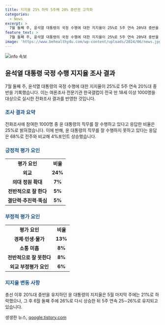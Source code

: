 ```yaml
---
title: 지지율 25% 하락 5주째 20% 중반권 고착화
categories:
  - News
excerpt: >
  7월 둘째 주, 윤석열 대통령의 국정 수행에 대한 지지율이 25%로 5주 연속 20%대 중반을 기록했다. 한국갤럽의 조사 결과에 따르면 윤 대통령의 직무를 잘 수행하고 있다고 답한 비율은 25%로 나타났고, 부정 평가는 68%에 이르렀다. 국민의힘 지지층과 70대 이상에서만 긍정 평가가 부정 평가를 앞섰다. 윤 대통령의 지지율은 총선 이후 20%대 중반을 기록하던 중 5주 연속 25∼26% 선에서 횡보하고 있다. 의대 정원 확대, 결단력·추진력·뚝심 등 긍정평가 요인과 경제·민생·물가 등 부정평가 요인이 조사 결과로 나타났다. (총 글자 수: 149)
feature_text: >
  7월 둘째 주, 윤석열 대통령의 국정 수행에 대한 지지율이 25%로 5주 연속 20%대 중반을 기록했다. 한국갤럽의 조사 결과에 따르면 윤 대통령의 직무를 잘 수행하고 있다고 답한 비율은 25%로 나타났고, 부정 평가는 68%에 이르렀다. 국민의힘 지지층과 70대 이상에서만 긍정 평가가 부정 평가를 앞섰다. 윤 대통령의 지지율은 총선 이후 20%대 중반을 기록하던 중 5주 연속 25∼26% 선에서 횡보하고 있다. 의대 정원 확대, 결단력·추진력·뚝심 등 긍정평가 요인과 경제·민생·물가 등 부정평가 요인이 조사 결과로 나타났다. (총 글자 수: 149)
image: 'https://www.behealthy4u.com/wp-content/uploads/2024/06/news.jpg'
---
```


<p><img src="https://www.behealthy4u.com/wp-content/uploads/2024/06/news.jpg" alt="info 속보" /></p>

<h2 data-ke-size="size26">윤석열 대통령 국정 수행 지지율 조사 결과</h2>

<p data-ke-size="size16">7월 둘째 주, 윤석열 대통령의 국정 수행에 대한 지지율이 25%로 5주 연속 20%대 중반을 기록했습니다. 이는 여론조사 전문기관 한국갤럽이 전국 만 18세 이상 1000명을 대상으로 실시한 전화조사 결과를 반영한 것입니다.</p>

<h3><b><span style="color: #1a5490;">조사 결과 요약</span></b></h3>

<p data-ke-size="size16">전화조사에 참여한 1000명 중 윤 대통령의 직무를 잘 수행하고 있다고 응답한 비율은 25%로 밝혀졌습니다. 이에 반해, 윤 대통령의 직무를 잘 수행하지 못하고 있다는 응답은 68%로 전주와 비교해 4%포인트 상승했습니다.</p>

<h3><b><span style="color: #1a5490;">긍정적 평가 요인</span></b></h3>

<table>
    <tr>
        <td style="text-align: center; height: 17px;"><b>평가 요인</b></td>
        <td style="text-align: center; height: 17px;"><b>비율</b></td>
    </tr>
    <tr>
        <td style="text-align: center; height: 17px;"><b>외교</b></td>
        <td style="text-align: center; height: 17px;"><b>24%</b></td>
    </tr>
    <tr>
        <td style="text-align: center; height: 17px;"><b>의대 정원 확대</b></td>
        <td style="text-align: center; height: 17px;"><b>7%</b></td>
    </tr>
    <tr>
        <td style="text-align: center; height: 17px;"><b>전반적으로 잘 한다</b></td>
        <td style="text-align: center; height: 17px;"><b>5%</b></td>
    </tr>
    <tr>
        <td style="text-align: center; height: 17px;"><b>결단력·추진력·뚝심</b></td>
        <td style="text-align: center; height: 17px;"><b>5%</b></td>
    </tr>
</table>

<h3><b><span style="color: #1a5490;">부정적 평가 요인</span></b></h3>

<table>
    <tr>
        <td style="text-align: center; height: 17px;"><b>평가 요인</b></td>
        <td style="text-align: center; height: 17px;"><b>비율</b></td>
    </tr>
    <tr>
        <td style="text-align: center; height: 17px;"><b>경제·민생·물가</b></td>
        <td style="text-align: center; height: 17px;"><b>13%</b></td>
    </tr>
    <tr>
        <td style="text-align: center; height: 17px;"><b>소통 미흡</b></td>
        <td style="text-align: center; height: 17px;"><b>8%</b></td>
    </tr>
    <tr>
        <td style="text-align: center; height: 17px;"><b>전반적으로 잘 못한다</b></td>
        <td style="text-align: center; height: 17px;"><b>8%</b></td>
    </tr>
    <tr>
        <td style="text-align: center; height: 17px;"><b>외교 부정평가 요인</b></td>
        <td style="text-align: center; height: 17px;"><b>6%</b></td>
    </tr>
</table>

<h3><b><span style="color: #1a5490;">지지율 변동 사항</span></b></h3>

<p data-ke-size="size16">총선 이후 20%대 중반을 유지하던 윤 대통령의 지지율은 5월 마지막 주에는 21%로 하락했으나, 그 후 6월 둘째 주에 26%로 다시 상승한 뒤 5주 연속 25∼26%로 유지되고 있습니다.</p>
생생한 뉴스, <a href="https://qoogle.tistory.com" rel="dofollow">qoogle.tistory.com</a>


